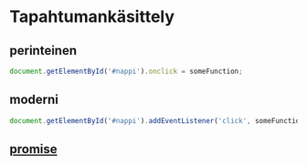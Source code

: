 # Tapahtumankäsittely
## perinteinen
````javascript
document.getElementById('#nappi').onclick = someFunction;
````
## moderni
```javascript
document.getElementById('#nappi').addEventListener('click', someFunction);
```
## [promise](https://developer.mozilla.org/en-US/docs/Web/JavaScript/Reference/Global_Objects/Promise)